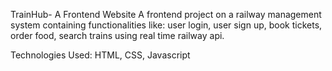 TrainHub- A Frontend Website
A frontend project on a railway management system containing functionalities like:
user login, 
user sign up, 
book tickets, 
order food, 
search trains using real time railway api. 

Technologies Used:
HTML, CSS, Javascript

